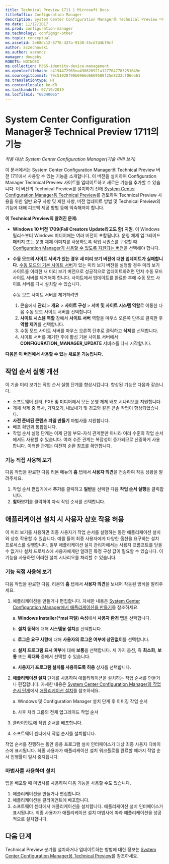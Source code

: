 ```yaml
---
title: Technical Preview 1711 | Microsoft Docs
titleSuffix: Configuration Manager
description: System Center Configuration Manager용 Technical Preview 버전 1711에서 사용 가능한 기능을 알아봅니다.
ms.date: 11/17/2017
ms.prod: configuration-manager
ms.technology: configmgr-other
ms.topic: conceptual
ms.assetid: 2e68dc12-6776-437a-9138-45cd7d4bf9cf
author: aczechowski
ms.author: aaroncz
manager: dougeby
ROBOTS: NOINDEX
ms.collection: M365-identity-device-management
ms.openlocfilehash: c4194472965ea498626921a1277047783251649e
ms.sourcegitcommit: 79c51028f90b6966d6669588f25e8233cf06eb61
ms.translationtype: HT
ms.contentlocale: ko-KR
ms.lasthandoff: 07/19/2019
ms.locfileid: "68340065"
---
```

# <a name="capabilities-in-technical-preview-1711-for-system-center-configuration-manager"></a>System Center Configuration Manager용 Technical Preview 1711의 기능

*적용 대상: System Center Configuration Manager(기술 미리 보기)*

이 문서에서는 System Center Configuration Manager용 Technical Preview 버전 1711에서 사용할 수 있는 기능을 소개합니다. 이 버전을 설치하여 Configuration Manager Technical Preview 사이트를 업데이트하고 새로운 기능을 추가할 수 있습니다. 이 버전의 Technical Preview를 설치하기 전에 [System Center Configuration Manager용 Technical Preview](../../core/get-started/technical-preview.md)를 검토하여 Technical Preview 사용을 위한 일반 요구 사항 및 제한 사항, 버전 업데이트 방법 및 Technical Preview의 기능에 대해 피드백 제공 방법 등에 익숙해져야 합니다.     


<!--  Known Issues Template   
**Known Issues in this Technical Preview:**
-   **Issue Name**. Details
    Workaround details.
-->
**이 Technical Preview의 알려진 문제:**
- **Windows 10 버전 1709(Fall Creators Update라고도 함) 지원**.  이 Windows 릴리스부터 Windows 미디어에는 여러 버전이 포함됩니다. 운영 체제 업그레이드 패키지 또는 운영 체제 이미지를 사용하도록 작업 시퀀스를 구성할 때 [Configuration Manager가 사용할 수 있도록 지원되는 버전](/sccm/core/plan-design/configs/support-for-windows-10#windows-10-as-a-client)을 선택해야 합니다.
- **수동 모드의 사이트 서버가 있는 경우 새 미리 보기 버전에 대한 업데이트가 실패합니다**. [수동 모드의 기본 사이트 서버](/sccm/core/get-started/capabilities-in-technical-preview-1706#site-server-role-high-availability)가 있는 미리 보기 버전을 실행할 경우 미리 보기 사이트를 이러한 새 미리 보기 버전으로 성공적으로 업데이트하려면 먼저 수동 모드 사이트 서버를 제거해야 합니다. 사이트에서 업데이트를 완료한 후에 수동 모드 사이트 서버를 다시 설치할 수 있습니다.

  수동 모드 사이트 서버를 제거하려면
  1. 콘솔에서 **관리** > **개요** > **사이트 구성** > **서버 및 사이트 시스템 역할**로 이동한 다음 수동 모드 사이트 서버를 선택합니다.
  2. **사이트 시스템 역할** 창에서 **사이트 서버** 역할을 마우스 오른쪽 단추로 클릭한 후 **역할 제거**를 선택합니다.
  3. 수동 모드 사이트 서버를 마우스 오른쪽 단추로 클릭하고 **삭제**를 선택합니다.
  4. 사이트 서버를 제거한 후에 활성 기본 사이트 서버에서 **CONFIGURATION_MANAGER_UPDATE** 서비스를 다시 시작합니다.

**다음은 이 버전에서 사용할 수 있는 새로운 기능입니다.**  

<!--  Section Template
##  FEATURE
### Procedure 1
### Try it out!  
 Try to complete the following tasks and then send us **Feedback** from the **Home** tab of the Ribbon to let us know how it worked:
 -  Task 1
 -  Task 2              
-->

## <a name="improvements-to-run-task-sequence"></a>작업 순서 실행 개선
<!-- 1261338 -->

이 기술 미리 보기는 작업 순서 실행 단계를 향상시킵니다. 향상된 기능은 다음과 같습니다.

- 소프트웨어 센터, PXE 및 미디어에서 모든 운영 체제 배포 시나리오를 지원합니다.
- 개체 삭제 중 복사, 가져오기, 내보내기 및 경고와 같은 콘솔 작업이 향상되었습니다.
- **사전 준비된 콘텐츠 파일 만들기** 마법사를 지원합니다.
- 배포 확인과 통합됩니다.
- 작업 순서 실행 단계는 이제 단일 부모-자식 관계뿐만 아니라 여러 수준의 작업 순서에서도 사용할 수 있습니다. 여러 수준 관계는 복잡성이 증가되므로 신중하게 사용합니다. 이러한 관계는 여전히 순환 참조를 확인합니다.

### <a name="try-it-out"></a>기능 직접 사용해 보기  

다음 작업을 완료한 다음 리본 메뉴의 **홈** 탭에서 **사용자 의견**을 전송하여 작동 상황을 알려주세요.

1. 작업 순서 편집기에서 **추가**를 클릭하고 **일반**을 선택한 다음 **작업 순서 실행**을 클릭합니다.
2. **찾아보기**를 클릭하여 자식 작업 순서를 선택합니다.

## <a name="allow-user-interaction-when-installing-an-application----1356976---"></a>애플리케이션 설치 시 사용자 상호 작용 허용 <!-- 1356976 -->

이 미리 보기를 사용하면 최종 사용자가 작업 순서를 실행하는 동안 애플리케이션 설치와 상호 작용할 수 있습니다. 예를 들어 최종 사용자에게 다양한 옵션을 요구하는 설치 프로세스를 실행합니다. 일부 애플리케이션 설치 관리자에서는 사용자 프롬프트를 닫을 수 없거나 설치 프로세스에 사용자에게만 알려진 특정 구성 값이 필요할 수 있습니다. 이 기능을 사용하면 이러한 설치 시나리오를 처리할 수 있습니다.

### <a name="try-it-out"></a>기능 직접 사용해 보기

다음 작업을 완료한 다음, 리본의 **홈** 탭에서 **사용자 의견**을 보내어 작동된 방식을 알려주세요.

1.  애플리케이션을 만들거나 편집합니다. 자세한 내용은 [System Center Configuration Manager에서 애플리케이션을 만들기](/sccm/apps/deploy-use/create-applications)를 참조하세요.

    a. **Windows Installer(\*msi 파일) 속성**에서 **사용자 환경** 탭을 선택합니다.

    b. **설치 동작**에 대해 **시스템용 설치**를 선택합니다.

    c. **로그온 요구 사항**에 대해 **사용자의 로그온 여부에 상관없이**를 선택합니다.

    d. **설치 프로그램 표시 여부**에 대해 **보통**을 선택합니다. 세 가지 옵션, 즉 **최소화**, **보통** 또는 **최대화** 중에서 선택할 수 있습니다.

    e. **사용자가 프로그램 설치를 사용하도록 허용** 상자를 선택합니다.

2.  **애플리케이션 설치** 단계를 사용하여 애플리케이션을 설치하는 작업 순서를 만들거나 편집합니다. 자세한 내용은 [System Center Configuration Manager의 작업 순서 단계](/sccm/osd/understand/task-sequence-steps)에서 [애플리케이션 설치](/sccm/osd/understand/task-sequence-steps#BKMK_InstallApplication)를 참조하세요.

    a. Windows 및 Configuration Manager 설치 단계 후 이미징 작업 순서

    b. 사후 처리 그룹의 전체 업그레이드 작업 순서

3.  클라이언트에 작업 순서를 배포합니다.
4.  소프트웨어 센터에서 작업 순서를 설치합니다.

작업 순서를 진행하는 동안 응용 프로그램 설치 인터페이스가 대상 최종 사용자 디바이스에 표시됩니다. 최종 사용자가 애플리케이션 설치 워크플로를 완료할 때까지 작업 순서 진행률이 일시 중지됩니다.

### <a name="install-using-the-wizard"></a>마법사를 사용하여 설치

앱을 배포할 때 마법사를 사용하여 다음 기능을 사용할 수도 있습니다.

1. 애플리케이션을 만들거나 편집합니다.
2. 애플리케이션을 클라이언트에 배포합니다.
3. 소프트웨어 센터에서 애플리케이션을 설치합니다. 애플리케이션 설치 인터페이스가 표시됩니다. 최종 사용자가 애플리케이션 설치 마법사에 따라 애플리케이션을 성공적으로 설치합니다.




<!-- When we have another H2 in this topic, Add this Next Steps section back in.  -->

## <a name="next-steps"></a>다음 단계
Technical Preview 분기를 설치하거나 업데이트하는 방법에 대한 정보는 [System Center Configuration Manager용 Technical Preview](/sccm/core/get-started/technical-preview)를 참조하세요.    

